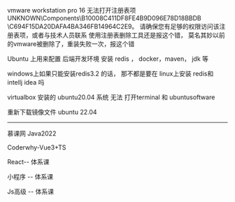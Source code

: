vmware workstation pro 16
无法打开注册表项  UNKNOWN\Components\B10008C411DF8FE4B9D096E78D18BBDB
\C694F15DA20DAFA4BA346FB14964C2E9。
请确保您有足够的权限访问该注册表项，或者与技术人员联系
使用注册表删除工具还是报这个错， 莫名其妙以前的vmware被删除了，重装失败一次，报这个错

Ubuntu 上用来配置 后端开发环境 安装   redis ， docker，maven， jdk 等

windows上如果只能安装redis3.2 的话， 那不都是要在 linux上安装 redis和 intellj idea 吗 

virtualbox 安装的 ubuntu20.04 系统 无法 打开terminal 和  ubuntusoftware

重新下载镜像文件 ubuntu 22.04  

---

慕课网 Java2022

Coderwhy-Vue3+TS

React-- 体系课

小程序 -- 体系课 

Js高级 -- 体系课
